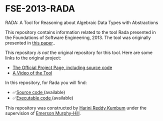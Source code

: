 # FSE-2013-RADA
RADA: A Tool for Reasoning about Algebraic Data Types with Abstractions

This repository contains information related to the tool Rada presented in the Foundations of Software Engineering, 2013. The tool was originally presented in <a href="http://dl.acm.org/citation.cfm?id=2491411.2494597&coll=DL&dl=GUIDE&CFID=706770050&CFTOKEN=57058403">this paper</a>..

This repository _is not_ the original repository for this tool. Here are some links to the original project:

* <a href="http://crisys.cs.umn.edu/rada/">The Official Project Page, including source code</a>
* <a href="https://www.youtube.com/watch?v=7JRpHXNwVVs">A Video of the Tool</a>

In this repository, for Rada you will find:

* :white_check_mark:<a href="http://crisys.cs.umn.edu/rada/rada_eclipse_project_10082013.zip">Source code </a> (available)
* :white_check_mark:<a href="http://crisys.cs.umn.edu/rada/rada_java_10082013.zip">Executable code </a> (available)



This repository was constructed by [Harini Reddy Kumbum](https://github.com/hkumbum) under the supervision of [Emerson Murphy-Hill](https://github.com/CaptainEmerson).
